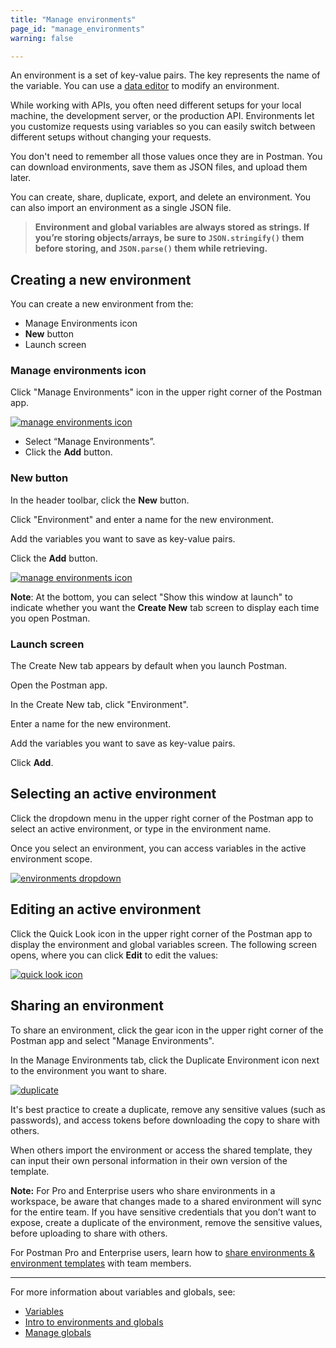 ```yaml
---
title: "Manage environments"
page_id: "manage_environments"
warning: false

---
```


An environment is a set of key-value pairs. The key represents the name of the variable. You can use a [data editor](/docs/postman/launching_postman/navigating_postman/) to modify an environment.

While working with APIs, you often need different setups for your local machine, the development server, or the production API. Environments let you customize requests using variables so you can easily switch between different setups without changing your requests.

You don't need to remember all those values once they are in Postman. You can download environments, save them as JSON files, and upload them later.

You can create, share, duplicate, export, and delete an environment. You can also import an environment as a single JSON file.

> **Environment and global variables are always stored as strings. If you’re storing objects/arrays, be sure to `JSON.stringify()` them before storing, and `JSON.parse()` them while retrieving.**

## Creating a new environment

You can create a new environment from the:

* Manage Environments icon
* **New** button
* Launch screen

### Manage environments icon

Click "Manage Environments" icon in the upper right corner of the Postman app.

[![manage environments icon](https://s3.amazonaws.com/postman-static-getpostman-com/postman-docs/Env&Globals6.png)](https://s3.amazonaws.com/postman-static-getpostman-com/postman-docs/Env&Globals6.png)

* Select “Manage Environments”.
* Click the **Add** button.
  
### New button

In the header toolbar, click the **New** button.

Click "Environment" and enter a name for the new environment.

Add the variables you want to save as key-value pairs.

Click the **Add** button.

[![manage environments icon](https://s3.amazonaws.com/postman-static-getpostman-com/postman-docs/Manage_Env1_a.png)](https://s3.amazonaws.com/postman-static-getpostman-com/postman-docs/Manage_Env1_a.png)

**Note**: At the bottom, you can select "Show this window at launch" to indicate whether you want the **Create New** tab screen to display each time you open Postman.

### Launch screen

The Create New tab appears by default when you launch Postman.

Open the Postman app.

In the Create New tab, click "Environment".

Enter a name for the new environment.

Add the variables you want to save as key-value pairs.

Click **Add**.

## Selecting an active environment

Click the dropdown menu in the upper right corner of the Postman app to select an active environment, or type in the environment name.

Once you select an environment, you can access variables in the active environment scope.

[![environments dropdown](https://s3.amazonaws.com/postman-static-getpostman-com/postman-docs/Env&Globals8.png)](https://s3.amazonaws.com/postman-static-getpostman-com/postman-docs/WS-active-environ.png)

## Editing an active environment

Click the Quick Look icon in the upper right corner of the Postman app to display the environment and global variables screen. The following screen opens, where you can click **Edit** to edit the values:

[![quick look icon](https://s3.amazonaws.com/postman-static-getpostman-com/postman-docs/Edit_Env_Var5.png)](https://s3.amazonaws.com/postman-static-getpostman-com/postman-docs/Edit_Env_Var5.png)

## Sharing an environment

To share an environment, click the gear icon in the upper right corner of the Postman app and select "Manage Environments".

In the Manage Environments tab, click the Duplicate Environment icon next to the environment you want to share.

[![duplicate](https://s3.amazonaws.com/postman-static-getpostman-com/postman-docs/Env&Globals8_b.png)](https://s3.amazonaws.com/postman-static-getpostman-com/postman-docs/Env&Globals.png)

It's best practice to create a duplicate, remove any sensitive values (such as passwords), and access tokens before downloading the copy to share with others.

When others import the environment or access the shared template, they can input their own personal information in their own version of the template.

**Note:** For Pro and Enterprise users who share environments in a workspace, be aware that changes made to a shared environment will sync for the entire team. If you have sensitive credentials that you don’t want to expose, create a duplicate of the environment, remove the sensitive values, before uploading to share with others.

For Postman Pro and Enterprise users, learn how to [share environments & environment templates](/docs/postman/team_library/sharing/) with team members.

---
For more information about variables and globals, see:

* [Variables](/docs/postman/environments_and_globals/variables/)
* [Intro to environments and globals](/docs/postman/environments_and_globals/intro_to_environments_and_globals/)
* [Manage globals](/docs/postman/environments_and_globals/manage_globals/)
